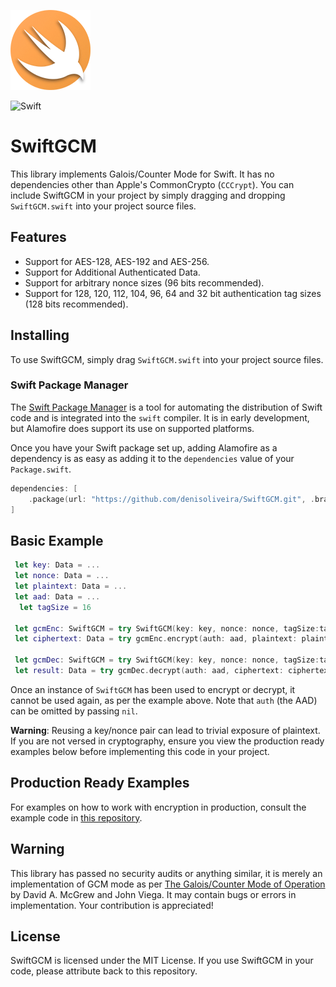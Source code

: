 ![](icon.png)

![Swift](https://github.com/denisoliveira/SwiftGCM/workflows/Swift/badge.svg)
# SwiftGCM
This library implements Galois/Counter Mode for Swift.  It has no dependencies other than Apple's CommonCrypto (`CCCrypt`).  You can include SwiftGCM in your project by simply dragging and dropping `SwiftGCM.swift` into your project source files.

## Features
- Support for AES-128, AES-192 and AES-256.
- Support for Additional Authenticated Data.
- Support for arbitrary nonce sizes (96 bits recommended).
- Support for 128, 120, 112, 104, 96, 64 and 32 bit authentication tag sizes (128 bits recommended).

## Installing
To use SwiftGCM, simply drag `SwiftGCM.swift` into your project source files.

### Swift Package Manager

The [Swift Package Manager](https://swift.org/package-manager/) is a tool for automating the distribution of Swift code and is integrated into the `swift` compiler. It is in early development, but Alamofire does support its use on supported platforms.

Once you have your Swift package set up, adding Alamofire as a dependency is as easy as adding it to the `dependencies` value of your `Package.swift`.

```swift
dependencies: [
    .package(url: "https://github.com/denisoliveira/SwiftGCM.git", .branch("master"))
]
```

## Basic Example
```swift
 let key: Data = ...
 let nonce: Data = ...
 let plaintext: Data = ...
 let aad: Data = ...
  let tagSize = 16

 let gcmEnc: SwiftGCM = try SwiftGCM(key: key, nonce: nonce, tagSize:tagSize)
 let ciphertext: Data = try gcmEnc.encrypt(auth: aad, plaintext: plaintext)
 
 let gcmDec: SwiftGCM = try SwiftGCM(key: key, nonce: nonce, tagSize:tagSize)
 let result: Data = try gcmDec.decrypt(auth: aad, ciphertext: ciphertext)
```

Once an instance of `SwiftGCM` has been used to encrypt or decrypt, it cannot be used again, as per the example above.  Note that `auth` (the AAD) can be omitted by passing `nil`.

**Warning**: Reusing a key/nonce pair can lead to trivial exposure of plaintext.  If you are not versed in cryptography, ensure you view the production ready examples below before implementing this code in your project.

## Production Ready Examples
For examples on how to work with encryption in production, consult the example code in [this repository](https://github.com/luke-park/SecureCompatibleEncryptionExamples).

## Warning
This library has passed no security audits or anything similar, it is merely an implementation of GCM mode as per [The Galois/Counter Mode of Operation](http://citeseerx.ist.psu.edu/viewdoc/download?doi=10.1.1.694.695&rep=rep1&type=pdf) by David A. McGrew and John Viega.  It may contain bugs or errors in implementation.  Your contribution is appreciated!

## License
SwiftGCM is licensed under the MIT License.  If you use SwiftGCM in your code, please attribute back to this repository.

